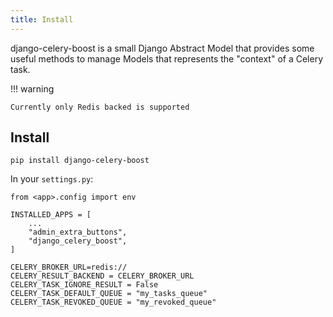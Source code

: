 ```yaml
---
title: Install
---
```


django-celery-boost is a small Django Abstract Model that provides some useful methods to manage 
Models that represents the "context" of a Celery task.  


!!! warning

    Currently only Redis backed is supported


## Install

    pip install django-celery-boost

In your `settings.py`:
    
    from <app>.config import env

    INSTALLED_APPS = [
        ...
        "admin_extra_buttons",
        "django_celery_boost",
    ]
    
    CELERY_BROKER_URL=redis:// 
    CELERY_RESULT_BACKEND = CELERY_BROKER_URL
    CELERY_TASK_IGNORE_RESULT = False
    CELERY_TASK_DEFAULT_QUEUE = "my_tasks_queue"
    CELERY_TASK_REVOKED_QUEUE = "my_revoked_queue"
